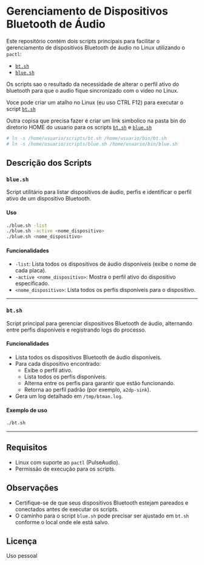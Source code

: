 # Gerenciamento de Dispositivos Bluetooth de Áudio

Este repositório contém dois scripts principais para facilitar o gerenciamento de dispositivos Bluetooth de áudio no Linux utilizando o `pactl`:

- [`bt.sh`](bt.sh)
- [`blue.sh`](blue.sh)

Os scripts sao o resultado da necessidade de alterar o perfil ativo do bluetooth para que o audio fique sincronizado com o video no Linux.

Voce pode criar um atalho no Linux (eu uso CTRL F12) para executar o script [`bt.sh`](bt.sh)

Outra copisa que precisa fazer é criar um link simbolico na pasta bin do diretorio HOME do usuario para os scripts [`bt.sh`](bt.sh) e [`blue.sh`](blue.sh)

```sh
# ln -s /home/usuario/scripts/bt.sh /home/usuario/bin/bt.sh
# ln -s /home/usuario/scripts/blue.sh /home/usuario/bin/blue.sh
```

## Descrição dos Scripts

### `blue.sh`

Script utilitário para listar dispositivos de áudio, perfis e identificar o perfil ativo de um dispositivo Bluetooth.

#### Uso

```sh
./blue.sh -list
./blue.sh -active <nome_dispositivo>
./blue.sh <nome_dispositivo>
```

#### Funcionalidades

- `-list`: Lista todos os dispositivos de áudio disponíveis (exibe o nome de cada placa).
- `-active <nome_dispositivo>`: Mostra o perfil ativo do dispositivo especificado.
- `<nome_dispositivo>`: Lista todos os perfis disponíveis para o dispositivo.

---

### `bt.sh`

Script principal para gerenciar dispositivos Bluetooth de áudio, alternando entre perfis disponíveis e registrando logs do processo.

#### Funcionalidades

- Lista todos os dispositivos Bluetooth de áudio disponíveis.
- Para cada dispositivo encontrado:
  - Exibe o perfil ativo.
  - Lista todos os perfis disponíveis.
  - Alterna entre os perfis para garantir que estão funcionando.
  - Retorna ao perfil padrão (por exemplo, `a2dp-sink`).
- Gera um log detalhado em `/tmp/btman.log`.

#### Exemplo de uso

```sh
./bt.sh
```

---

## Requisitos

- Linux com suporte ao `pactl` (PulseAudio).
- Permissão de execução para os scripts.

## Observações

- Certifique-se de que seus dispositivos Bluetooth estejam pareados e conectados antes de executar os scripts.
- O caminho para o script `blue.sh` pode precisar ser ajustado em `bt.sh` conforme o local onde ele está salvo.

## Licença

Uso pessoal
